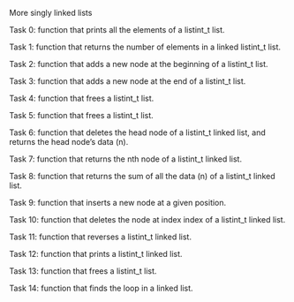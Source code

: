 More singly linked lists

Task 0: function that prints all the elements of a listint_t list.

Task 1: function that returns the number of elements in a linked listint_t list.

Task 2: function that adds a new node at the beginning of a listint_t list.

Task 3: function that adds a new node at the end of a listint_t list.

Task 4: function that frees a listint_t list.

Task 5: function that frees a listint_t list.

Task 6: function that deletes the head node of a listint_t linked list, and returns the head node’s data (n).

Task 7: function that returns the nth node of a listint_t linked list.

Task 8: function that returns the sum of all the data (n) of a listint_t linked list.

Task 9: function that inserts a new node at a given position.

Task 10: function that deletes the node at index index of a listint_t linked list.

Task 11: function that reverses a listint_t linked list.

Task 12: function that prints a listint_t linked list.

Task 13: function that frees a listint_t list.

Task 14: function that finds the loop in a linked list.
